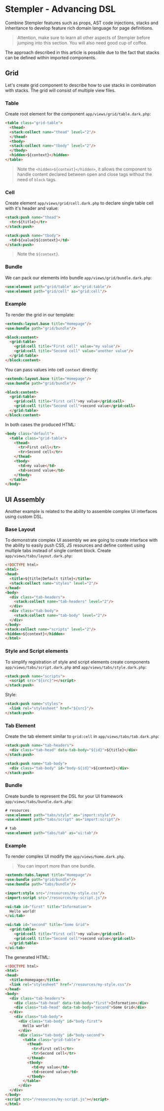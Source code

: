 # Stempler - Advancing DSL
Combine Stempler features such as props, AST code injections, stacks and inheritance to develop feature rich domain 
language for page definitions. 

> Attention, make sure to learn all other aspects of Stempler before jumping into this section. You will also need good 
> cup of coffee.

The approach described in this article is possible due to the fact that stacks can be defined within imported components.

## Grid
Let's create grid component to describe how to use stacks in combination with stacks. The grid will consist of multiple view files.

### Table
Create root element for the component `app/views/grid/table.dark.php`:

```html
<table class="grid-table">
  <thead>
  <stack:collect name="thead" level="2"/>
  </thead>
  <tbody>
  <stack:collect name="tbody" level="2"/>
  </tbody>
  <hidden>${context}</hidden>
</table>
```

> Note the `<hidden>${context}</hidden>`, it allows the component to handle content declared between open and close tags
> without the need of `block` tags.

### Cell
Create element `app/views/grid/cell.dark.php` to declare single table cell with it's header and value:

```html
<stack:push name="thead">
  <tr>${title}</tr>
</stack:push>

<stack:push name="tbody">
  <td>${value}${context}</td>
</stack:push>
```

> Note the `${context}`.

### Bundle
We can pack our elements into bundle `app/views/grid/bundle.dark.php`:

```html
<use:element path="grid/table" as="grid:table"/>
<use:element path="grid/cell" as="grid:cell"/>
```

### Example
To render the grid in our template:

```html
<extends:layout.base title="Homepage"/>
<use:bundle path="grid/bundle"/>

<block:content>
  <grid:table>
    <grid:cell title="First cell" value="my value"/>
    <grid:cell title="Second cell" value="another value"/>
  </grid:table>
</block:content>
```

You can pass values into cell `context` directly:

```html
<extends:layout.base title="Homepage"/>
<use:bundle path="grid/bundle"/>

<block:content>
  <grid:table>
    <grid:cell title="First cell">my value</grid:cell>
    <grid:cell title="Second cell">second value</grid:cell>
  </grid:table>
</block:content>
```

In both cases the produced HTML:

```html
<body class="default">
  <table class="grid-table">
    <thead>
      <tr>First cell</tr>
      <tr>Second cell</tr>
    </thead>
    <tbody>
      <td>my value</td>
      <td>second value</td>
    </tbody>
  </table>
</body>
```

## UI Assembly
Another example is related to the ability to assemble complex UI interfaces using custom DSL.

### Base Layout
To demonstrate complex UI assembly we are going to create interface with the ability to easily push CSS, JS resources
and define context using multiple tabs instead of single content block. Create `app/views/tabs/layout.dark.php`:

```html
<!DOCTYPE html>
<html>
<head>
  <title>${title|Default title}</title>
  <stack:collect name="styles" level="2"/>
</head>
<body>
  <div class="tab-headers">
    <stack:collect name="tab-headers" level="2"/>
  </div>
  <div class="tab-body">
    <stack:collect name="tab-body" level="2"/>
  </div>
</body>
<stack:collect name="scripts" level="2"/>
<hidden>${context}</hidden>
</html>
```

### Style and Script elements
To simplify registration of style and script elements create components `app/views/tabs/script.dark.php` and `app/views/tabs/style.dark.php`:

```html
<stack:push name="scripts">
  <script src="${src}"></script>
</stack:push>
```

Style:
```html
<stack:push name="styles">
  <link rel="stylesheet" href="${src}"/>
</stack:push>
```

### Tab Element
Create the tab element similar to `grid:cell` in `app/views/tabs/tab.dark.php`:

```html
<stack:push name="tab-headers">
  <div class="tab-head" data-tab-body="${id}">${title}</div>
</stack:push>

<stack:push name="tab-body">
  <div class="tab-body" id="body-${id}">${context}</div>
</stack:push>
```

### Bundle
Create bundle to represent the DSL for your UI framework `app/views/tabs/bundle.dark.php`:

```html
# resources
<use:element path="tabs/style" as="import:style"/>
<use:element path="tabs/script" as="import:script"/>

# tab
<use:element path="tabs/tab" as="ui:tab"/>
```

### Example
To render complex UI modify the `app/views/home.dark.php`. 

> You can import more than one bundle.

```html
<extends:tabs.layout title="Homepage"/>
<use:bundle path="grid/bundle"/>
<use:bundle path="tabs/bundle"/>

<import:style src="/resources/my-style.css"/>
<import:script src="/resources/my-script.js"/>

<ui:tab id="first" title="Information">
  Hello world!
</ui:tab>

<ui:tab id="second" title="Some Grid">
  <grid:table>
    <grid:cell title="First cell">my value</grid:cell>
    <grid:cell title="Second cell">second value</grid:cell>
  </grid:table>
</ui:tab>
```

The generated HTML:

```html
<!DOCTYPE html>
<html>
<head>
  <title>Homepage</title>
  <link rel="stylesheet" href="/resources/my-style.css"/>
</head>
<body>
  <div class="tab-headers">
    <div class="tab-head" data-tab-body="first">Information</div>
    <div class="tab-head" data-tab-body="second">Some Grid</div>
  </div>
    <div class="tab-body">
      <div class="tab-body" id="body-first">
        Hello world!
      </div>
      <div class="tab-body" id="body-second">
        <table class="grid-table">
          <thead>
            <tr>First cell</tr>
            <tr>Second cell</tr>
          </thead>
          <tbody>
            <td>my value</td>
            <td>second value</td>
          </tbody>
        </table>
      </div>
  </div>
</body>
<script src="/resources/my-script.js"></script>
</html>
```